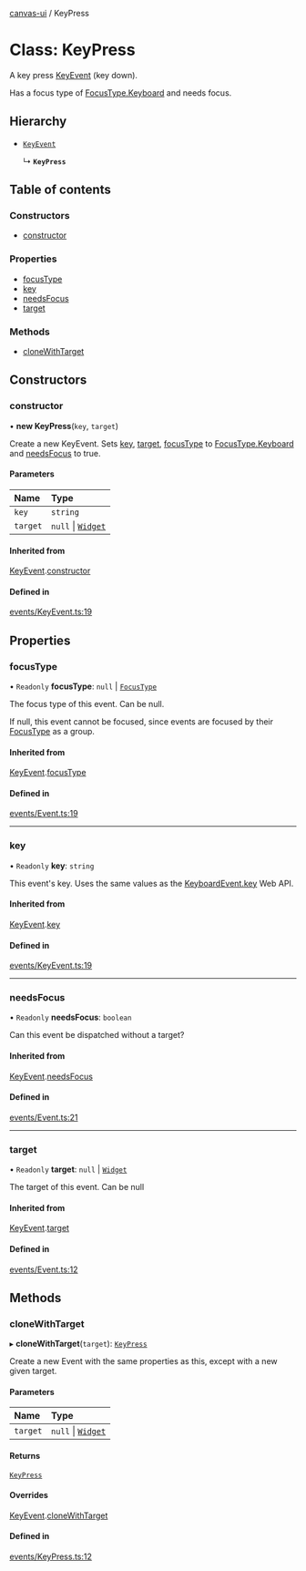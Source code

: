 [canvas-ui](../README.md) / KeyPress

# Class: KeyPress

A key press [KeyEvent](keyevent.md) (key down).

Has a focus type of [FocusType.Keyboard](../enums/focustype.md#keyboard) and needs focus.

## Hierarchy

- [`KeyEvent`](keyevent.md)

  ↳ **`KeyPress`**

## Table of contents

### Constructors

- [constructor](keypress.md#constructor)

### Properties

- [focusType](keypress.md#focustype)
- [key](keypress.md#key)
- [needsFocus](keypress.md#needsfocus)
- [target](keypress.md#target)

### Methods

- [cloneWithTarget](keypress.md#clonewithtarget)

## Constructors

### constructor

• **new KeyPress**(`key`, `target`)

Create a new KeyEvent. Sets [key](keypress.md#key), [target](keypress.md#target),
[focusType](keypress.md#focustype) to [FocusType.Keyboard](../enums/focustype.md#keyboard) and [needsFocus](keypress.md#needsfocus) to
true.

#### Parameters

| Name | Type |
| :------ | :------ |
| `key` | `string` |
| `target` | ``null`` \| [`Widget`](widget.md) |

#### Inherited from

[KeyEvent](keyevent.md).[constructor](keyevent.md#constructor)

#### Defined in

[events/KeyEvent.ts:19](https://github.com/playkostudios/canvas-ui/blob/fabb89a/src/events/KeyEvent.ts#L19)

## Properties

### focusType

• `Readonly` **focusType**: ``null`` \| [`FocusType`](../enums/focustype.md)

The focus type of this event. Can be null.

If null, this event cannot be focused, since events are focused by their
[FocusType](../enums/focustype.md) as a group.

#### Inherited from

[KeyEvent](keyevent.md).[focusType](keyevent.md#focustype)

#### Defined in

[events/Event.ts:19](https://github.com/playkostudios/canvas-ui/blob/fabb89a/src/events/Event.ts#L19)

___

### key

• `Readonly` **key**: `string`

This event's key. Uses the same values as the
[KeyboardEvent.key](https://developer.mozilla.org/en-US/docs/Web/API/KeyboardEvent/key/Key_Values)
Web API.

#### Inherited from

[KeyEvent](keyevent.md).[key](keyevent.md#key)

#### Defined in

[events/KeyEvent.ts:19](https://github.com/playkostudios/canvas-ui/blob/fabb89a/src/events/KeyEvent.ts#L19)

___

### needsFocus

• `Readonly` **needsFocus**: `boolean`

Can this event be dispatched without a target?

#### Inherited from

[KeyEvent](keyevent.md).[needsFocus](keyevent.md#needsfocus)

#### Defined in

[events/Event.ts:21](https://github.com/playkostudios/canvas-ui/blob/fabb89a/src/events/Event.ts#L21)

___

### target

• `Readonly` **target**: ``null`` \| [`Widget`](widget.md)

The target of this event. Can be null

#### Inherited from

[KeyEvent](keyevent.md).[target](keyevent.md#target)

#### Defined in

[events/Event.ts:12](https://github.com/playkostudios/canvas-ui/blob/fabb89a/src/events/Event.ts#L12)

## Methods

### cloneWithTarget

▸ **cloneWithTarget**(`target`): [`KeyPress`](keypress.md)

Create a new Event with the same properties as this, except with a new
given target.

#### Parameters

| Name | Type |
| :------ | :------ |
| `target` | ``null`` \| [`Widget`](widget.md) |

#### Returns

[`KeyPress`](keypress.md)

#### Overrides

[KeyEvent](keyevent.md).[cloneWithTarget](keyevent.md#clonewithtarget)

#### Defined in

[events/KeyPress.ts:12](https://github.com/playkostudios/canvas-ui/blob/fabb89a/src/events/KeyPress.ts#L12)
